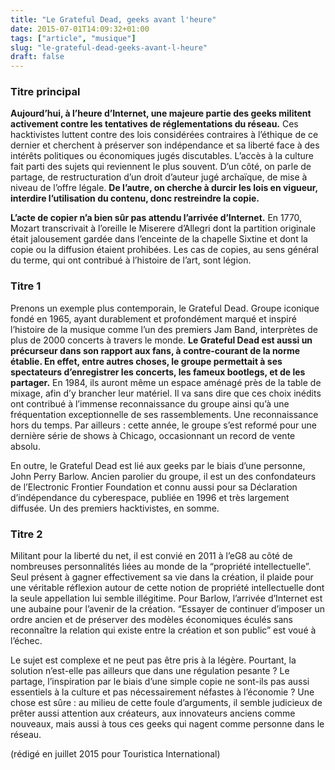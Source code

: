 ```yaml
---
title: "Le Grateful Dead, geeks avant l'heure"
date: 2015-07-01T14:09:32+01:00
tags: ["article", "musique"]
slug: "le-grateful-dead-geeks-avant-l-heure"
draft: false
---
```


### Titre principal

**Aujourd’hui, à l’heure d’Internet, une majeure partie des geeks militent activement contre les tentatives de réglementations du réseau.** Ces hacktivistes luttent contre des lois considérées contraires à l’éthique de ce dernier et cherchent à préserver son indépendance et sa liberté face à des intérêts politiques ou économiques jugés discutables. L’accès à la culture fait parti des sujets qui reviennent le plus souvent. D’un côté, on parle de partage, de restructuration d’un droit d’auteur jugé archaïque, de mise à niveau de l’offre légale. **De l’autre, on cherche à durcir les lois en vigueur, interdire l’utilisation du contenu, donc restreindre la copie.**

**L’acte de copier n’a bien sûr pas attendu l’arrivée d’Internet.** En 1770, Mozart transcrivait à l’oreille le Miserere d’Allegri dont la partition originale était jalousement gardée dans l’enceinte de la chapelle Sixtine et dont la copie ou la diffusion étaient prohibées. Les cas de copies, au sens général du terme, qui ont contribué à l’histoire de l’art, sont légion.

### Titre 1

Prenons un exemple plus contemporain, le Grateful Dead. Groupe iconique fondé en 1965, ayant durablement et profondément marqué et inspiré l’histoire de la musique comme l’un des premiers Jam Band, interprètes de plus de 2000 concerts à travers le monde. **Le Grateful Dead est aussi un précurseur dans son rapport aux fans, à contre-courant de la norme établie. En effet, entre autres choses, le groupe permettait à ses spectateurs d’enregistrer les concerts, les fameux bootlegs, et de les partager.** En 1984, ils auront même un espace aménagé près de la table de mixage, afin d’y brancher leur matériel. Il va sans dire que ces choix inédits ont contribué à l’immense reconnaissance du groupe ainsi qu’à une fréquentation exceptionnelle de ses rassemblements. Une reconnaissance hors du temps. Par ailleurs : cette année, le groupe s’est reformé pour une dernière série de shows à Chicago, occasionnant un record de vente absolu.

En outre, le Grateful Dead est lié aux geeks par le biais d’une personne, John Perry Barlow. Ancien parolier du groupe, il est un des confondateurs de l’Electronic Frontier Foundation et connu aussi pour sa Déclaration d’indépendance du cyberespace, publiée en 1996 et très largement diffusée. Un des premiers hacktivistes, en somme.

### Titre 2

Militant pour la liberté du net, il est convié en 2011 à l’eG8 au côté de nombreuses personnalités liées au monde de la “propriété intellectuelle”. Seul présent à gagner effectivement sa vie dans la création, il plaide pour une véritable réflexion autour de cette notion de propriété intellectuelle dont la seule appellation lui semble illégitime. Pour Barlow, l’arrivée d’Internet est une aubaine pour l’avenir de la création. “Essayer de continuer d’imposer un ordre ancien et de préserver des modèles économiques éculés sans reconnaître la relation qui existe entre la création et son public” est voué à l’échec.

Le sujet est complexe et ne peut pas être pris à la légère. Pourtant, la solution n’est-elle pas ailleurs que dans une régulation pesante ? Le partage, l’inspiration par le biais d’une simple copie ne sont-ils pas aussi essentiels à la culture et pas nécessairement néfastes à l’économie ? Une chose est sûre : au milieu de cette foule d’arguments, il semble judicieux de prêter aussi attention aux créateurs, aux innovateurs anciens comme nouveaux, mais aussi à tous ces geeks qui nagent comme personne dans le réseau.

(rédigé en juillet 2015 pour Touristica International)
